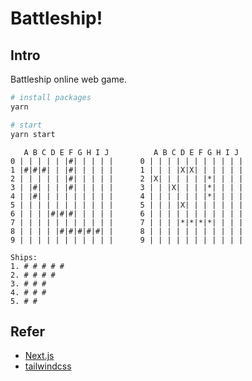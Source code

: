 # Battleship!

## Intro

Battleship online web game.

```bash
# install packages
yarn

# start
yarn start
```

```
   A B C D E F G H I J          A B C D E F G H I J
0 | | | | | |#| | | | |      0 | | | | | | | | | | |
1 |#|#|#| | |#| | | | |      1 | | | |X|X| | | | | |
2 | | | | | |#| | | | |      2 |X| | | | | |*| | | |
3 | |#| | | |#| | | | |      3 | | |X| | | |*| | | |
4 | |#| | | | | | | | |      4 | | | | | | |*| | | |
5 | | | | | | | | | | |      5 | | | |X| | | | | | |
6 | | | |#|#|#| | | | |      6 | | | | | | | | | | |
7 | | | | | | | | | | |      7 | | | |*|*|*|*| | | |
8 | | | | |#|#|#|#|#| |      8 | | | | | | | | | | |
9 | | | | | | | | | | |      9 | | | | | | | | | | |

Ships:
1. # # # # #
2. # # # #
3. # # #
4. # # #
5. # #
```

## Refer

- [Next.js](https://nextjs.org/)
- [tailwindcss](https://tailwindcss.com/)